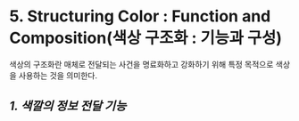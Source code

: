 # 5. Structuring Color : Function and Composition(색상 구조화 : 기능과 구성)
색상의 구조화란 매체로 전달되는 사건을 명료화하고 강화하기 위해 특정 목적으로 색상을 사용하는 것을 의미한다.

## _1. 색깔의 정보 전달 기능_
